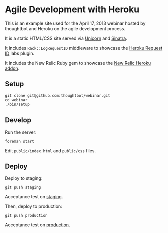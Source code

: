 Agile Development with Heroku
=============================

This is an example site used for the April 17, 2013 webinar hosted by thoughtbot
and Heroku on the agile development process.

It is a static HTML/CSS site served via [Unicorn][1] and [Sinatra][2].

It includes `Rack::LogRequestID` middleware to showcase the [Heroku Request
ID][3] labs plugin.

It includes the New Relic Ruby gem to showcase the [New Relic Heroku addon][4].

Setup
-----

    git clone git@github.com:thoughtbot/webinar.git
    cd webinar
    ./bin/setup

Develop
-------

Run the server:

    foreman start

Edit `public/index.html` and `public/css` files.

Deploy
------

Deploy to staging:

    git push staging

Acceptance test on [staging][5].

Then, deploy to production:

    git push production

Acceptance test on [production][6].

[1]: https://github.com/defunkt/unicorn
[2]: http://sinatrarb.com
[3]: https://devcenter.heroku.com/articles/http-request-id
[4]: https://addons.heroku.com/newrelic
[5]: http://staging.webinar.thoughtbot.com
[6]: http://webinar.thoughtbot.com
